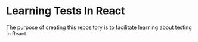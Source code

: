 # Learning Tests In React

The purpose of creating this repository is to facilitate learning about testing in React.
